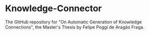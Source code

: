 # Knowledge-Connector
The GitHub repository for "On Automatic Generation of Knowledge Connections", the Master's Thesis by Felipe Poggi de Aragão Fraga.
